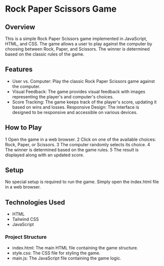 # Rock Paper Scissors Game

## Overview

This is a simple Rock Paper Scissors game implemented in JavaScript, HTML, and CSS. The game allows a user to play against the computer by choosing between Rock, Paper, and Scissors. The winner is determined based on the classic rules of the game.

## Features

- User vs. Computer: Play the classic Rock Paper Scissors game against the computer.
- Visual Feedback: The game provides visual feedback with images representing the player's and computer's choices.
- Score Tracking: The game keeps track of the player's score, updating it based on wins and losses.
  Responsive Design: The interface is designed to be responsive and accessible on various devices.

## How to Play

1 Open the game in a web browser.
2 Click on one of the available choices: Rock, Paper, or Scissors.
3 The computer randomly selects its choice.
4 The winner is determined based on the game rules.
5 The result is displayed along with an updated score.

## Setup

No special setup is required to run the game. Simply open the index.html file in a web browser.

## Technologies Used

- HTML
- Tailwind CSS
- JavaScript

### Project Structure

- index.html: The main HTML file containing the game structure.
- style.css: The CSS file for styling the game.
- main.js: The JavaScript file containing the game logic.
